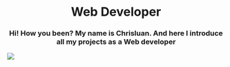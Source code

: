 <div width='100%' align='center' color='black'>
    <h1>Web Developer</h1>
</div>


  <div>
  <a align="center">
    <h3 align="center">Hi! How you been? My name is Chrisluan. And here I introduce all my projects as a Web developer</h3>
  <a >
    <img src="https://skillicons.dev/icons?i=git,js,mysql,react,linux,express,nodejs,cs,py" />
  </a>

  <a/>
  <div/>

